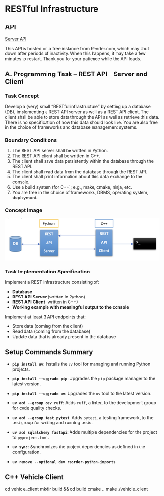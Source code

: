 # RESTful Infrastructure

## API

[Server API](https://restful-infrastructure.onrender.com/docs)

This API is hosted on a free instance from Render.com, which may shut down after periods of inactivity. When this happens, it may take a few minutes to restart. Thank you for your patience while the API loads.

## A. Programming Task – REST API - Server and Client

### Task Concept
Develop a (very) small “RESTful infrastructure” by setting up a database (DB), implementing a REST API server as well as a REST API client. The client shall be able to store data through the API as well as retrieve this data. There is no specification of how this data should look like. You are also free in the choice of frameworks and database management systems.

### Boundary Conditions
1. The REST API server shall be written in Python.
2. The REST API client shall be written in C++.
3. The client shall save data persistently within the database through the REST API.
4. The client shall read data from the database through the REST API.
5. The client shall print information about this data exchange to the console.
6. Use a build system (for C++); e.g., make, cmake, ninja, etc.
7. You are free in the choice of frameworks, DBMS, operating system, deployment.

### Concept Image

![Basic Infrastructure Diagram](RESTful_infracstructure_basic_architecture.png)

### Task Implementation Specification
Implement a REST infrastructure consisting of:
- **Database**
- **REST API Server** (written in Python)
- **REST API Client** (written in C++)
- **Working example with meaningful output to the console**

Implement at least 3 API endpoints that:
- Store data (coming from the client)
- Read data (coming from the database)
- Update data that is already present in the database



## Setup Commands Summary

- **`pip install uv`**: Installs the `uv` tool for managing and running Python projects.

- **`pip install --upgrade pip`**: Upgrades the `pip` package manager to the latest version.

- **`pip install --upgrade uv`**: Upgrades the `uv` tool to the latest version.

- **`uv add --group dev ruff`**: Adds `ruff`, a linter, to the development group for code quality checks.

- **`uv add --group test pytest`**: Adds `pytest`, a testing framework, to the test group for writing and running tests.

- **`uv add sqlalchemy fastapi`**: Adds multiple dependencies for the project to `pyproject.toml`.

- **`uv sync`**: Synchronizes the project dependencies as defined in the configuration.

- **`uv remove --optional dev reorder-python-imports`**



## C++ Vehicle Client
cd vehicle_client
mkdir build && cd build
cmake ..
make
./vehicle_client
